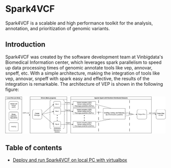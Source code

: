 # Spark4VCF

Spark4VCF is a scalable and high performance toolkit for the analysis, annotation, and prioritization of genomic variants.

## Introduction

Spark4VCF was created by the software development team at Vinbigdata's Biomedical Information center, which leverages spark parallelism to speed up data processing times of genomic annotate tools like vep, annovar, snpeff, etc. With a simple architecture, making the integration of tools like vep, annovar, snpeff with spark easy and effective, the results of the integration is remarkable. The architecture of VEP is shown in the following figure:

![Spark4VCF integration flow](/data/img/Spark4VCF.drawio.png)

## Table of contents
* [Deploy and run Spark4VCF on local PC with virtualbox](/docs/virtualbox_deployment.md)
